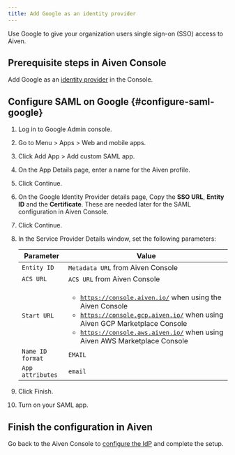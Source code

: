 ```yaml
---
title: Add Google as an identity provider
---
```


Use Google to give your organization users single sign-on (SSO) access to Aiven.

## Prerequisite steps in Aiven Console

Add Google as an
[identity provider](/docs/platform/howto/saml/add-identity-providers#add-idp-aiven-console) in the Console.

## Configure SAML on Google {#configure-saml-google}

1. Log in to Google Admin console.

1. Go to Menu \> Apps \> Web and mobile apps.

1. Click Add App \> Add custom SAML app.

1. On the App Details page, enter a name for the Aiven profile.

1. Click Continue.

1. On the Google Identity Provider details page, Copy the **SSO URL**,
    **Entity ID** and the **Certificate**. These are needed later for
    the SAML configuration in Aiven Console.

1. Click Continue.

1. In the Service Provider Details window, set the following
    parameters:

    | Parameter        | Value                             |
    | ---------------- | --------------------------------- |
    | `Entity ID`      | `Metadata URL` from Aiven Console |
    | `ACS URL`        | `ACS URL` from Aiven Console      |
    | `Start URL`      | <ul><li><code>https://console.aiven.io/</code> when using the Aiven Console</li> <li><code>https://console.gcp.aiven.io/</code> when using Aiven GCP Marketplace Console</li> <li><code>https://console.aws.aiven.io/</code> when using Aiven AWS Marketplace Console</li></ul>          |
    | `Name ID format` | `EMAIL`                           |
    | `App attributes` | `email`                           |

1. Click Finish.

1. Turn on your SAML app.

## Finish the configuration in Aiven

Go back to the Aiven Console to
[configure the IdP](/docs/platform/howto/saml/add-identity-providers#configure-idp-aiven-console) and complete the setup.
